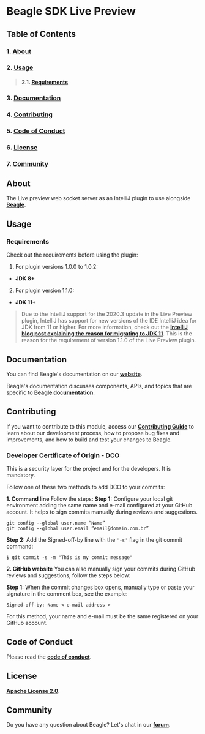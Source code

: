 # **Beagle SDK Live Preview**

## **Table of Contents**

### 1. [**About**](#about)
### 2. [**Usage**](#usage)
>#### 2.1. [**Requirements**](#requirements)
### 3. [**Documentation**](#documentation)
### 4. [**Contributing**](#contributing)
### 5. [**Code of Conduct**](#code-of-conduct)
### 6. [**License**](#license)
### 7. [**Community**](#community)

## **About**
The Live preview web socket server as an IntelliJ plugin to use alongside [**Beagle**](https://github.com/ZupIT/beagle).

## **Usage**

### **Requirements**

Check out the requirements before using the plugin:

1. For plugin versions 1.0.0 to 1.0.2:
- **JDK 8+**

2. For plugin version 1.1.0:

- **JDK 11+**

>Due to the IntelliJ support for the 2020.3 update in the Live Preview plugin, IntelliJ has support for new versions of the IDE IntelliJ idea for JDK from 11 or higher. For more information, check out the [**IntelliJ blog post explaining the reason for migrating to JDK 11**](https://blog.jetbrains.com/platform/2020/09/intellij-project-migrates-to-java-11/). This is the reason for the requirement of version 1.1.0 of the Live Preview plugin.

## **Documentation**

You can find Beagle's documentation on our [**website**][site].

Beagle's documentation discusses components, APIs, and topics that are specific to [**Beagle documentation**][b-docs].

[site]: https://usebeagle.io/
[b-docs]: https://docs.usebeagle.io/


## **Contributing**

If you want to contribute to this module, access our [**Contributing Guide**][contribute] to learn about our development process, how to propose bug fixes and improvements, and how to build and test your changes to Beagle.

[contribute]: https://github.com/ZupIT/beagle/blob/main/CONTRIBUTING.md

### **Developer Certificate of Origin - DCO**

 This is a security layer for the project and for the developers. It is mandatory.
 
 Follow one of these two methods to add DCO to your commits:
 
**1. Command line**
 Follow the steps: 
 **Step 1:** Configure your local git environment adding the same name and e-mail configured at your GitHub account. It helps to sign commits manually during reviews and suggestions.

 ```
git config --global user.name “Name”
git config --global user.email “email@domain.com.br”
```

**Step 2:** Add the Signed-off-by line with the `'-s'` flag in the git commit command:

```
$ git commit -s -m "This is my commit message"
```

**2. GitHub website**
You can also manually sign your commits during GitHub reviews and suggestions, follow the steps below: 

**Step 1:** When the commit changes box opens, manually type or paste your signature in the comment box, see the example:

```
Signed-off-by: Name < e-mail address >
```

For this method, your name and e-mail must be the same registered on your GitHub account.

## **Code of Conduct**

Please read the [**code of conduct**](https://github.com/ZupIT/beagle-intellij-plugin/blob/master/CODE_OF_CONDUCT.md).

## **License**

[**Apache License 2.0**](https://github.com/ZupIT/beagle-intellij-plugin/blob/master/LICENSE).


## **Community**
Do you have any question about Beagle? Let's chat in our [**forum**](https://forum.zup.com.br/). 